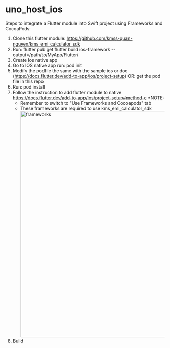 # uno_host_ios
Steps to integrate a Flutter module into Swift project using Frameworks and CocoaPods:
1. Clone this flutter module: https://github.com/kmss-quan-nguyen/kms_emi_calculator_sdk
2. Run:
    flutter pub get
    flutter build ios-framework --output=/path/to/MyApp/Flutter/
3. Create Ios native app 
4. Go to IOS native app run:
    pod init
5. Modify the podfile the same with the sample ios or doc (https://docs.flutter.dev/add-to-app/ios/project-setup)
    OR: get the pod file in this repo
6. Run: 
    pod install
7. Follow the instruction to add flutter module to native
    https://docs.flutter.dev/add-to-app/ios/project-setup#method-c
    *NOTE:
   - Remember to switch to "Use Frameworks and Cocoapods" tab
   - These frameworks are required to use kms_emi_calculator_sdk
     <img width="716" alt="frameworks" src="https://github.com/user-attachments/assets/12610366-4fda-4c4e-b67f-05878a4d0c32" />
8. Build
